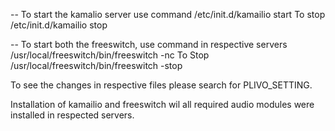 --  To start the kamalio server use command
     /etc/init.d/kamailio start
     To stop
     /etc/init.d/kamailio stop
     
-- To start both the freeswitch, use command in respective servers 
 /usr/local/freeswitch/bin/freeswitch -nc
 To Stop 
 /usr/local/freeswitch/bin/freeswitch -stop
 
 To see the changes in respective files please search for PLIVO_SETTING.
 
 Installation of kamailio and freeswitch wil all required  audio modules were installed in respected servers.
